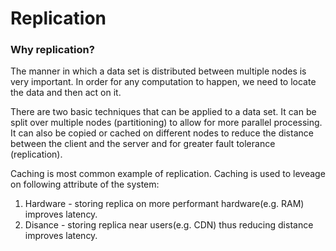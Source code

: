 # Replication
### Why replication?
The manner in which a data set is distributed between multiple nodes is very important. In order for any computation to happen, we need to locate the data and then act on it.

There are two basic techniques that can be applied to a data set. It can be split over multiple nodes (partitioning) to allow for more parallel processing. It can also be copied or cached on different nodes to reduce the distance between the client and the server and for greater fault tolerance (replication).

Caching is most common example of replication. Caching is used to leveage on following attribute of the system:
1. Hardware - storing replica on more performant hardware(e.g. RAM) improves latency.
2. Disance - storing replica near users(e.g. CDN) thus reducing distance improves latency.
